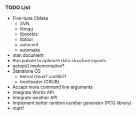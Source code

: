 ### TODO List
* Fine-tune CMake
    - SVN
    - libogg
    - libvorbis
    - libtool
    - autoconf
    - automake
* man document
* Run pahole to optimize data structure layouts
* getopt() implementation?
* Stanalone OS
    - kernal (linux? contiki?)
    - bootloader (GRUB)
* Accept more command line arguments
* Integrate Words API
* Integrate weather API
* Implement better random number generator (PCG library)
* mqtt?